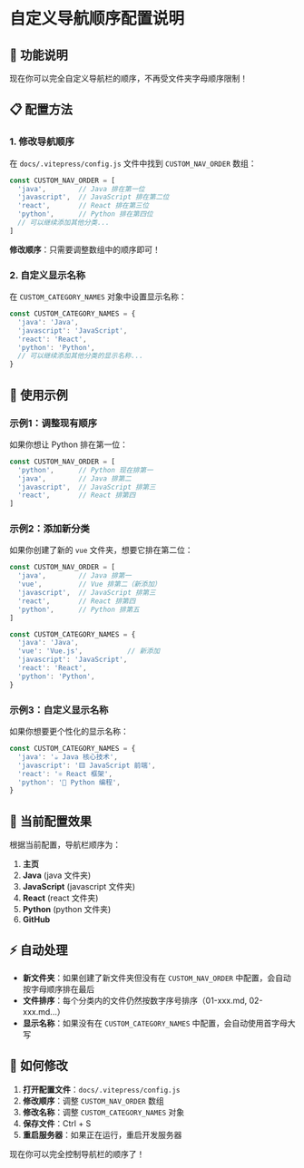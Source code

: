 # 自定义导航顺序配置说明

## 🎯 功能说明

现在你可以完全自定义导航栏的顺序，不再受文件夹字母顺序限制！

## 📋 配置方法

### 1. 修改导航顺序

在 `docs/.vitepress/config.js` 文件中找到 `CUSTOM_NAV_ORDER` 数组：

```javascript
const CUSTOM_NAV_ORDER = [
  'java',        // Java 排在第一位
  'javascript',  // JavaScript 排在第二位
  'react',       // React 排在第三位
  'python',      // Python 排在第四位
  // 可以继续添加其他分类...
]
```

**修改顺序**：只需要调整数组中的顺序即可！

### 2. 自定义显示名称

在 `CUSTOM_CATEGORY_NAMES` 对象中设置显示名称：

```javascript
const CUSTOM_CATEGORY_NAMES = {
  'java': 'Java',
  'javascript': 'JavaScript', 
  'react': 'React',
  'python': 'Python',
  // 可以继续添加其他分类的显示名称...
}
```

## 🔧 使用示例

### 示例1：调整现有顺序

如果你想让 Python 排在第一位：

```javascript
const CUSTOM_NAV_ORDER = [
  'python',      // Python 现在排第一
  'java',        // Java 排第二
  'javascript',  // JavaScript 排第三
  'react',       // React 排第四
]
```

### 示例2：添加新分类

如果你创建了新的 `vue` 文件夹，想要它排在第二位：

```javascript
const CUSTOM_NAV_ORDER = [
  'java',        // Java 排第一
  'vue',         // Vue 排第二（新添加）
  'javascript',  // JavaScript 排第三
  'react',       // React 排第四
  'python',      // Python 排第五
]

const CUSTOM_CATEGORY_NAMES = {
  'java': 'Java',
  'vue': 'Vue.js',           // 新添加
  'javascript': 'JavaScript', 
  'react': 'React',
  'python': 'Python',
}
```

### 示例3：自定义显示名称

如果你想要更个性化的显示名称：

```javascript
const CUSTOM_CATEGORY_NAMES = {
  'java': '☕ Java 核心技术',
  'javascript': '🟨 JavaScript 前端',
  'react': '⚛️ React 框架',
  'python': '🐍 Python 编程',
}
```

## 📁 当前配置效果

根据当前配置，导航栏顺序为：

1. **主页**
2. **Java** (java 文件夹)
3. **JavaScript** (javascript 文件夹)
4. **React** (react 文件夹)
5. **Python** (python 文件夹)
6. **GitHub**

## ⚡ 自动处理

- **新文件夹**：如果创建了新文件夹但没有在 `CUSTOM_NAV_ORDER` 中配置，会自动按字母顺序排在最后
- **文件排序**：每个分类内的文件仍然按数字序号排序（01-xxx.md, 02-xxx.md...）
- **显示名称**：如果没有在 `CUSTOM_CATEGORY_NAMES` 中配置，会自动使用首字母大写

## 🚀 如何修改

1. **打开配置文件**：`docs/.vitepress/config.js`
2. **修改顺序**：调整 `CUSTOM_NAV_ORDER` 数组
3. **修改名称**：调整 `CUSTOM_CATEGORY_NAMES` 对象
4. **保存文件**：Ctrl + S
5. **重启服务器**：如果正在运行，重启开发服务器

现在你可以完全控制导航栏的顺序了！
